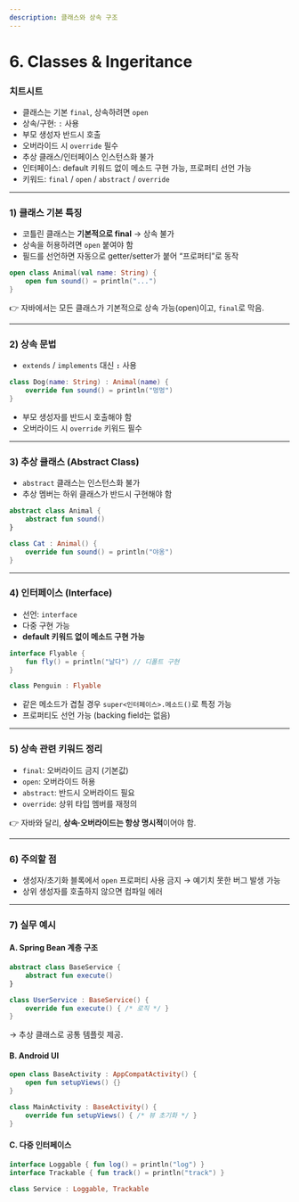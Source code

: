 ```yaml
---
description: 클래스와 상속 구조
---
```


# 6. Classes & Ingeritance

### 치트시트

* 클래스는 기본 `final`, 상속하려면 `open`
* 상속/구현: `:` 사용
* 부모 생성자 반드시 호출
* 오버라이드 시 `override` 필수
* 추상 클래스/인터페이스 인스턴스화 불가
* 인터페이스: default 키워드 없이 메소드 구현 가능, 프로퍼티 선언 가능
* 키워드: `final` / `open` / `abstract` / `override`



***

### 1) 클래스 기본 특징

* 코틀린 클래스는 **기본적으로 final** → 상속 불가
* 상속을 허용하려면 `open` 붙여야 함
* 필드를 선언하면 자동으로 getter/setter가 붙어 “프로퍼티”로 동작

```kotlin
open class Animal(val name: String) {
    open fun sound() = println("...")
}
```

👉 자바에서는 모든 클래스가 기본적으로 상속 가능(open)이고, `final`로 막음.

***

### 2) 상속 문법

* `extends` / `implements` 대신 **`:`** 사용

```kotlin
class Dog(name: String) : Animal(name) {
    override fun sound() = println("멍멍")
}
```

* 부모 생성자를 반드시 호출해야 함
* 오버라이드 시 `override` 키워드 필수

***

### 3) 추상 클래스 (Abstract Class)

* `abstract` 클래스는 인스턴스화 불가
* 추상 멤버는 하위 클래스가 반드시 구현해야 함

```kotlin
abstract class Animal {
    abstract fun sound()
}

class Cat : Animal() {
    override fun sound() = println("야옹")
}
```

***

### 4) 인터페이스 (Interface)

* 선언: `interface`
* 다중 구현 가능
* **default 키워드 없이 메소드 구현 가능**

```kotlin
interface Flyable {
    fun fly() = println("날다") // 디폴트 구현
}

class Penguin : Flyable
```

* 같은 메소드가 겹칠 경우 `super<인터페이스>.메소드()`로 특정 가능
* 프로퍼티도 선언 가능 (backing field는 없음)

***

### 5) 상속 관련 키워드 정리

* `final`: 오버라이드 금지 (기본값)
* `open`: 오버라이드 허용
* `abstract`: 반드시 오버라이드 필요
* `override`: 상위 타입 멤버를 재정의

👉 자바와 달리, **상속·오버라이드는 항상 명시적**이어야 함.

***

### 6) 주의할 점

* 생성자/초기화 블록에서 `open` 프로퍼티 사용 금지 → 예기치 못한 버그 발생 가능
* 상위 생성자를 호출하지 않으면 컴파일 에러

***

### 7) 실무 예시

#### A. Spring Bean 계층 구조

```kotlin
abstract class BaseService {
    abstract fun execute()
}

class UserService : BaseService() {
    override fun execute() { /* 로직 */ }
}
```

→ 추상 클래스로 공통 템플릿 제공.

#### B. Android UI

```kotlin
open class BaseActivity : AppCompatActivity() {
    open fun setupViews() {}
}

class MainActivity : BaseActivity() {
    override fun setupViews() { /* 뷰 초기화 */ }
}
```

#### C. 다중 인터페이스

```kotlin
interface Loggable { fun log() = println("log") }
interface Trackable { fun track() = println("track") }

class Service : Loggable, Trackable
```
